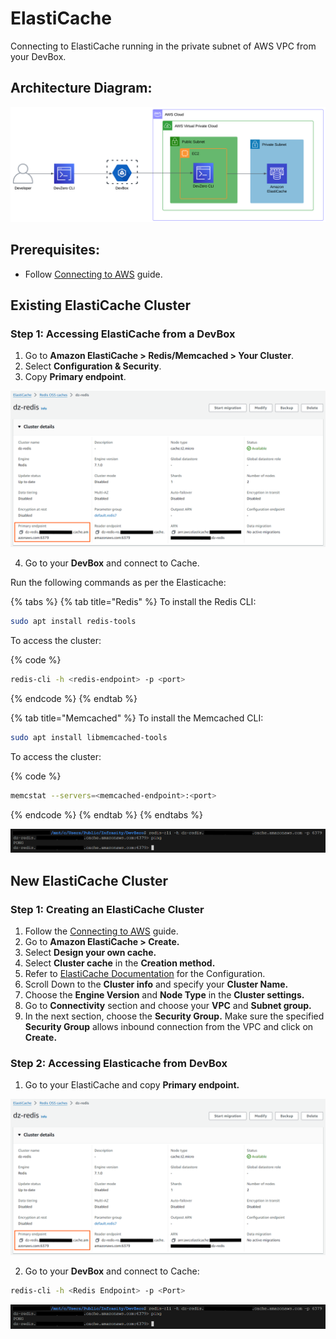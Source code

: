 # ElastiCache

Connecting to ElastiCache running in the private subnet of AWS VPC from your DevBox.

## Architecture Diagram:

![image](../../../.gitbook/assets/elasticache-arch.png)

## Prerequisites:

- Follow [Connecting to AWS](../../existing-network/connecting-to-aws.md) guide.

## Existing ElastiCache Cluster

### Step 1: Accessing ElastiCache from a DevBox

1. Go to **Amazon ElastiCache > Redis/Memcached > Your Cluster**.
2. Select **Configuration & Security**.
3. Copy **Primary endpoint**.

![image](../../../.gitbook/assets/elasticache-endpoints.png)

4. Go to your **DevBox** and connect to Cache.

Run the following commands as per the Elasticache:

{% tabs %}
{% tab title="Redis" %}
To install the Redis CLI:

```sh
sudo apt install redis-tools
```

To access the cluster:

{% code %}
```sh
redis-cli -h <redis-endpoint> -p <port>
```
{% endcode %}
{% endtab %}

{% tab title="Memcached" %}
To install the Memcached CLI:

```sh
sudo apt install libmemcached-tools
```

To access the cluster:

{% code %}
```sh
memcstat --servers=<memcached-endpoint>:<port>
```
{% endcode %}
{% endtab %}
{% endtabs %}

![image](../../../.gitbook/assets/elasticache-access.png)


## New ElastiCache Cluster

### Step 1: Creating an ElastiCache Cluster

1. Follow the [Connecting to AWS](../../existing-network/connecting-to-aws.md) guide.
2. Go to **Amazon ElastiCache > Create.**
3. Select **Design your own cache.**
4. Select **Cluster cache** in the **Creation method.**
5. Refer to [ElastiCache Documentation](https://docs.aws.amazon.com/elasticache/) for the Configuration.
6. Scroll Down to the **Cluster info** and specify your **Cluster Name.**
7. Choose the **Engine Version** and **Node Type** in the **Cluster settings.**
8. Go to **Connectivity** section and choose your **VPC** and **Subnet group.**
9. In the next section, choose the **Security Group.** Make sure the specified **Security Group** allows inbound connection from the VPC and click on **Create.**

### Step 2: Accessing Elasticache from DevBox
1. Go to your ElastiCache and copy **Primary endpoint.**

![image](../../../.gitbook/assets/elasticache-endpoints.png)

2. Go to your **DevBox** and connect to Cache:

```sh
redis-cli -h <Redis Endpoint> -p <Port>
```

![image](../../../.gitbook/assets/elasticache-access.png)

